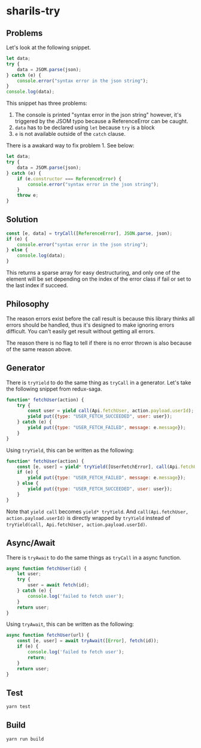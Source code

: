 sharils-try
===========

Problems
--------

Let's look at the following snippet.

```js
let data;
try {
    data = JSOM.parse(json);
} catch (e) {
    console.error("syntax error in the json string");
}
console.log(data);
```

This snippet has three problems:

1. The console is printed "syntax error in the json string" however, it's
   triggered by the JSOM typo because a ReferenceError can be caught.
2. `` data `` has to be declared using `` let `` because `` try `` is a block
3. `` e `` is not available outside of the `` catch `` clause.

There is a awakard way to fix problem 1. See below:

```js
let data;
try {
    data = JSOM.parse(json);
} catch (e) {
    if (e.constructor === ReferenceError) {
        console.error("syntax error in the json string");
    }
    throw e;
}
```

Solution
--------

```js
const [e, data] = tryCall([ReferenceError], JSON.parse, json);
if (e) {
    console.error("syntax error in the json string");
} else {
    console.log(data);
}
```

This returns a sparse array for easy destructuring, and only one of the element will be set depending on the index of the error class if fail or set to the last index if succeed.

Philosophy
----------

The reason errors exist before the call result is because this library thinks all errors should be handled, thus it's designed to make ignoring errors difficult. You can't easily get result without getting all errors.

The reason there is no flag to tell if there is no error thrown is also because of the same reason above.

Generator
---------

There is `` tryYield `` to do the same thing as `` tryCall `` in a generator.  Let's take the following snippet from redux-saga.

```js
function* fetchUser(action) {
    try {
        const user = yield call(Api.fetchUser, action.payload.userId);
        yield put({type: "USER_FETCH_SUCCEEDED", user: user});
    } catch (e) {
        yield put({type: "USER_FETCH_FAILED", message: e.message});
    }
}
```

Using `` tryYield ``, this can be written as the following:

```js
function* fetchUser(action) {
    const [e, user] = yield* tryYield([UserFetchError], call(Api.fetchUser, action.payload.userId));
    if (e) {
        yield put({type: "USER_FETCH_FAILED", message: e.message});
    } else {
        yield put({type: "USER_FETCH_SUCCEEDED", user: user});
    }
}
```

Note that `` yield call `` becomes `` yield* tryYield ``. And `` call(Api.fetchUser, action.payload.userId) `` is directly wrapped by `` tryYield `` instead of `` tryYield(call, Api.fetchUser, action.payload.userId) ``.

Async/Await
-----------

There is `` tryAwait `` to do the same things as `` tryCall `` in a async function.

```js
async function fetchUser(id) {
    let user;
    try {
        user = await fetch(id);
    } catch (e) {
        console.log('failed to fetch user');
    }
    return user;
}
```

Using `` tryAwait ``, this can be written as the following:

```js
async function fetchUser(url) {
    const [e, user] = await tryAwait([Error], fetch(id));
    if (e) {
        console.log('failed to fetch user');
        return;
    }
    return user;
}
```

Test
----

```sh
yarn test
```

Build
-----

```sh
yarn run build
```

